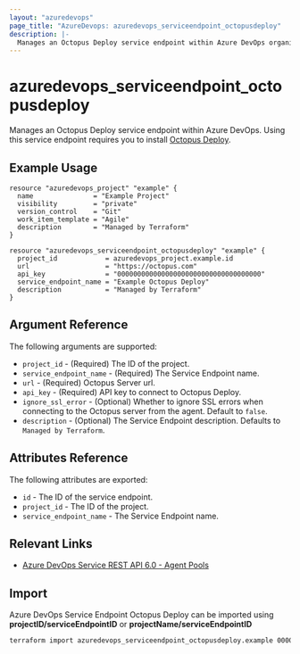 ```yaml
---
layout: "azuredevops"
page_title: "AzureDevops: azuredevops_serviceendpoint_octopusdeploy"
description: |-
  Manages an Octopus Deploy service endpoint within Azure DevOps organization.
---
```


# azuredevops_serviceendpoint_octopusdeploy

Manages an Octopus Deploy service endpoint within Azure DevOps. Using this service endpoint requires you to install [Octopus Deploy](https://marketplace.visualstudio.com/items?itemName=octopusdeploy.octopus-deploy-build-release-tasks).

## Example Usage

```hcl
resource "azuredevops_project" "example" {
  name               = "Example Project"
  visibility         = "private"
  version_control    = "Git"
  work_item_template = "Agile"
  description        = "Managed by Terraform"
}

resource "azuredevops_serviceendpoint_octopusdeploy" "example" {
  project_id            = azuredevops_project.example.id
  url                   = "https://octopus.com"
  api_key               = "000000000000000000000000000000000000"
  service_endpoint_name = "Example Octopus Deploy"
  description           = "Managed by Terraform"
}
```

## Argument Reference

The following arguments are supported:

- `project_id` - (Required) The ID of the project.
- `service_endpoint_name` - (Required) The Service Endpoint name.
- `url` - (Required) Octopus Server url.
- `api_key` - (Required) API key to connect to Octopus Deploy.
- `ignore_ssl_error` - (Optional) Whether to ignore SSL errors when connecting to the Octopus server from the agent. Default to `false`.
- `description` - (Optional) The Service Endpoint description. Defaults to `Managed by Terraform`.

## Attributes Reference

The following attributes are exported:

- `id` - The ID of the service endpoint.
- `project_id` - The ID of the project.
- `service_endpoint_name` - The Service Endpoint name.

## Relevant Links

- [Azure DevOps Service REST API 6.0 - Agent Pools](https://docs.microsoft.com/en-us/rest/api/azure/devops/serviceendpoint/endpoints?view=azure-devops-rest-6.0)

## Import

Azure DevOps Service Endpoint Octopus Deploy can be imported using **projectID/serviceEndpointID** or **projectName/serviceEndpointID**

```sh
terraform import azuredevops_serviceendpoint_octopusdeploy.example 00000000-0000-0000-0000-000000000000/00000000-0000-0000-0000-000000000000
```
